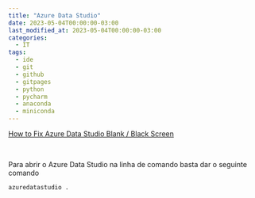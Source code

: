 ```yaml
---
title: "Azure Data Studio"
date: 2023-05-04T00:00:00-03:00
last_modified_at: 2023-05-04T00:00:00-03:00
categories:
  - IT
tags:
  - ide
  - git
  - github
  - gitpages
  - python
  - pycharm
  - anaconda
  - miniconda
---
```


[How to Fix Azure Data Studio Blank / Black Screen](https://metadataconsulting.blogspot.com/2019/03/How-to-Fix-Azure-Data-Studio-Blank-Black-Screen.html)

<br>

Para abrir o Azure Data Studio na linha de comando basta dar o seguinte comando

```
azuredatastudio .
```
